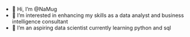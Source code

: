 - 👋 Hi, I’m @NaMug
- 👀 I’m interested in enhancing my skills as a data analyst and business intelligence consultant
- 🌱 I’m an aspiring data scientist currently learning python and sql


